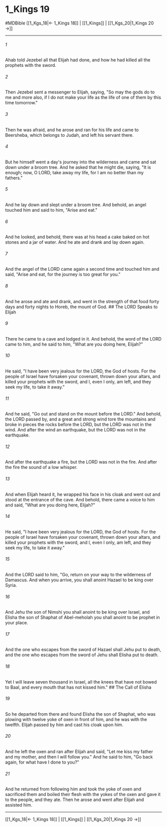 # 1_Kings 19
#MDBible
[[1_Kgs_18|← 1_Kings 18]] | [[1_Kings]] | [[1_Kgs_20|1_Kings 20 →]]

***

###### 1 

Ahab told Jezebel all that Elijah had done, and how he had killed all the prophets with the sword. 

###### 2 

Then Jezebel sent a messenger to Elijah, saying, "So may the gods do to me and more also, if I do not make your life as the life of one of them by this time tomorrow." 

###### 3 

Then he was afraid, and he arose and ran for his life and came to Beersheba, which belongs to Judah, and left his servant there. 

###### 4 

But he himself went a day's journey into the wilderness and came and sat down under a broom tree. And he asked that he might die, saying, "It is enough; now, O LORD, take away my life, for I am no better than my fathers." 

###### 5 

And he lay down and slept under a broom tree. And behold, an angel touched him and said to him, "Arise and eat." 

###### 6 

And he looked, and behold, there was at his head a cake baked on hot stones and a jar of water. And he ate and drank and lay down again. 

###### 7 

And the angel of the LORD came again a second time and touched him and said, "Arise and eat, for the journey is too great for you." 

###### 8 

And he arose and ate and drank, and went in the strength of that food forty days and forty nights to Horeb, the mount of God. ## The LORD Speaks to Elijah 

###### 9 

There he came to a cave and lodged in it. And behold, the word of the LORD came to him, and he said to him, "What are you doing here, Elijah?" 

###### 10 

He said, "I have been very jealous for the LORD, the God of hosts. For the people of Israel have forsaken your covenant, thrown down your altars, and killed your prophets with the sword, and I, even I only, am left, and they seek my life, to take it away." 

###### 11 

And he said, "Go out and stand on the mount before the LORD." And behold, the LORD passed by, and a great and strong wind tore the mountains and broke in pieces the rocks before the LORD, but the LORD was not in the wind. And after the wind an earthquake, but the LORD was not in the earthquake. 

###### 12 

And after the earthquake a fire, but the LORD was not in the fire. And after the fire the sound of a low whisper. 

###### 13 

And when Elijah heard it, he wrapped his face in his cloak and went out and stood at the entrance of the cave. And behold, there came a voice to him and said, "What are you doing here, Elijah?" 

###### 14 

He said, "I have been very jealous for the LORD, the God of hosts. For the people of Israel have forsaken your covenant, thrown down your altars, and killed your prophets with the sword, and I, even I only, am left, and they seek my life, to take it away." 

###### 15 

And the LORD said to him, "Go, return on your way to the wilderness of Damascus. And when you arrive, you shall anoint Hazael to be king over Syria. 

###### 16 

And Jehu the son of Nimshi you shall anoint to be king over Israel, and Elisha the son of Shaphat of Abel-meholah you shall anoint to be prophet in your place. 

###### 17 

And the one who escapes from the sword of Hazael shall Jehu put to death, and the one who escapes from the sword of Jehu shall Elisha put to death. 

###### 18 

Yet I will leave seven thousand in Israel, all the knees that have not bowed to Baal, and every mouth that has not kissed him." ## The Call of Elisha 

###### 19 

So he departed from there and found Elisha the son of Shaphat, who was plowing with twelve yoke of oxen in front of him, and he was with the twelfth. Elijah passed by him and cast his cloak upon him. 

###### 20 

And he left the oxen and ran after Elijah and said, "Let me kiss my father and my mother, and then I will follow you." And he said to him, "Go back again, for what have I done to you?" 

###### 21 

And he returned from following him and took the yoke of oxen and sacrificed them and boiled their flesh with the yokes of the oxen and gave it to the people, and they ate. Then he arose and went after Elijah and assisted him. 

***

[[1_Kgs_18|← 1_Kings 18]] | [[1_Kings]] | [[1_Kgs_20|1_Kings 20 →]]

